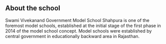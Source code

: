 ## About the school
Swami Vivekanand Government Model School Shahpura is one of the foremost model schools, established at the initial stage of the first phase in 2014 of the model school concept. Model schools were established by central government in educationally backward area in Rajasthan.
